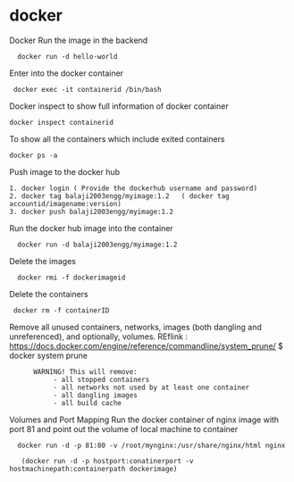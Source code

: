 # docker

Docker Run the image in the backend

      docker run -d hello-world

Enter into the docker container

     docker exec -it containerid /bin/bash
     
Docker inspect to show full information of docker container

    docker inspect containerid
    
To show all the containers which include exited containers

    docker ps -a
 
 Push image to the docker hub
 
    1. docker login ( Provide the dockerhub username and password)
    2. docker tag balaji2003engg/myimage:1.2   ( docker tag accountid/imagename:version)
    3. docker push balaji2003engg/myimage:1.2

Run the docker hub image into the container

      docker run -d balaji2003engg/myimage:1.2

Delete the images

      docker rmi -f dockerimageid
      
 Delete the containers
 
     docker rm -f containerID

Remove all unused containers, networks, images (both dangling and unreferenced), and optionally, volumes.
      REflink : https://docs.docker.com/engine/reference/commandline/system_prune/
      $ docker system prune

          WARNING! This will remove:
               - all stopped containers
               - all networks not used by at least one container
               - all dangling images
               - all build cache

Volumes and Port Mapping
 Run the docker  container of nginx image with port 81 and point out the volume of local machine to container
 
      docker run -d -p 81:80 -v /root/mynginx:/usr/share/nginx/html nginx
       
       (docker run -d -p hostport:conatinerport -v hostmachinepath:containerpath dockerimage)
      
      
 



    

